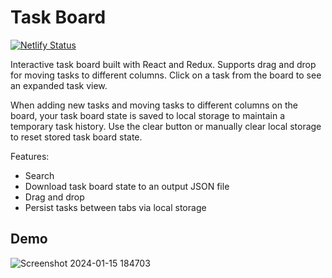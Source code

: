 # Task Board

[![Netlify Status](https://api.netlify.com/api/v1/badges/5d829858-9f8d-498f-b6ca-fac063cc9b24/deploy-status)](https://app.netlify.com/sites/exquisite-starship-1b43af/deploys)

Interactive task board built with React and Redux. Supports drag and drop for moving tasks to different columns. Click on a task from the board to see an expanded task view.

When adding new tasks and moving tasks to different columns on the board, your task board state is saved to local storage to maintain a temporary task history. Use the clear button or manually clear local storage to reset stored task board state.

Features:
- Search
- Download task board state to an output JSON file
- Drag and drop
- Persist tasks between tabs via local storage

## Demo
![Screenshot 2024-01-15 184703](https://github.com/Chinubala/react-task-board/assets/152838779/ed6d6550-038c-4b46-a977-8bf507ecb0d0)

